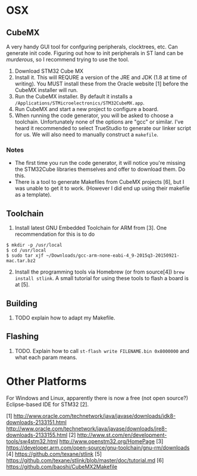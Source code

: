 # OSX
## CubeMX
A very handy GUI tool for confguring peripherals, clocktrees, etc. Can generate init code. Figuring out how to init peripherals in ST land can be _murderous_, so I recommend trying to use the tool.
1. Download STM32 Cube MX
2. Install it. This will REQURE a version of the JRE and JDK (1.8 at time of writing). You MUST install these from the Oracle website [1] before the CubeMX installer will run.
3. Run the CubeMX installer. By default it installs a `/Applications/STMicroelectronics/STM32CubeMX.app`.
4. Run CubeMX and start a new project to configure a board.
5. When running the code generator, you will be asked to choose a toolchain. Unfortunately none of the options are "gcc" or similar. I've heard it recommended to select TrueStudio to generate our linker script for us. We will also need to manually construct a `makefile`.

### Notes
* The first time you run the code generator, it will notice you're missing the STM32Cube libraries themselves and offer to download them. Do this.
* There is a tool to generate Makefiles from CubeMX projects [6], but I was unable to get it to work. (However I did end up using their makefile as a template).

## Toolchain
1. Install latest GNU Embedded Toolchain for ARM from [3]. One recommendation for this is to do
```
$ mkdir -p /usr/local
$ cd /usr/local
$ sudo tar xjf ~/Downloads/gcc-arm-none-eabi-4_9-2015q3-20150921-mac.tar.bz2
```
2. Install the programming tools via Homebrew (or from source[4]) `brew install stlink`. A small tutorial for using these tools to flash a board is at [5].

## Building
1. TODO explain how to adapt my Makefile.

## Flashing
1. TODO. Explain how to call `st-flash write FILENAME.bin 0x8000000` and what each param means.

# Other Platforms
For Windows and Linux, apparently there is now a free (not open source?) Eclipse-based IDE for STM32 [2].



[1] http://www.oracle.com/technetwork/java/javase/downloads/jdk8-downloads-2133151.html http://www.oracle.com/technetwork/java/javase/downloads/jre8-downloads-2133155.html
[2] http://www.st.com/en/development-tools/sw4stm32.html http://www.openstm32.org/HomePage
[3] https://developer.arm.com/open-source/gnu-toolchain/gnu-rm/downloads
[4] https://github.com/texane/stlink
[5] https://github.com/texane/stlink/blob/master/doc/tutorial.md
[6] https://github.com/baoshi/CubeMX2Makefile


